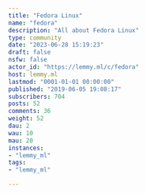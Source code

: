 ```yaml
---
title: "Fedora Linux" 
name: "fedora"
description: "All about Fedora Linux"
type: community
date: "2023-06-28 15:19:23"
draft: false
nsfw: false
actor_id: "https://lemmy.ml/c/fedora"
host: lemmy.ml
lastmod: "0001-01-01 00:00:00"
published: "2019-06-05 19:08:17"
subscribers: 704
posts: 52
comments: 36
weight: 52
dau: 2
wau: 10
mau: 20
instances:
- "lemmy_ml"
tags: 
- "lemmy_ml"

---
```

